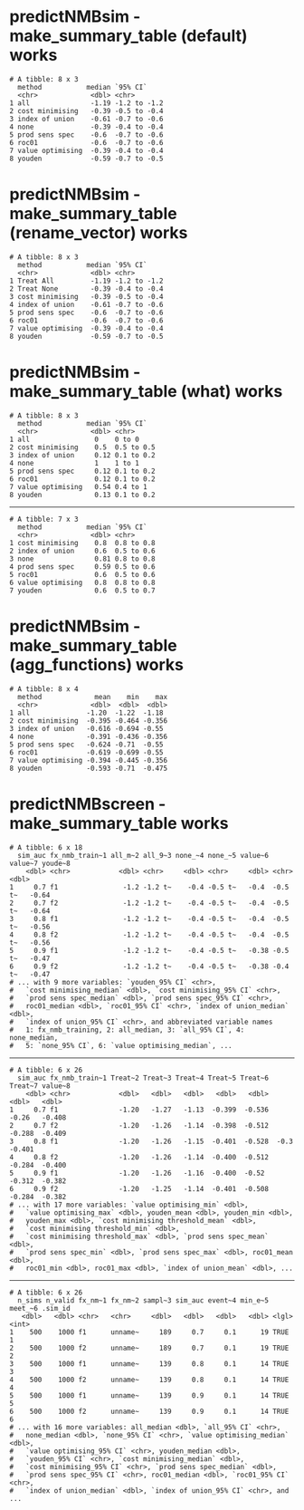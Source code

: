 # predictNMBsim - make_summary_table (default) works

    # A tibble: 8 x 3
      method           median `95% CI`    
      <chr>             <dbl> <chr>       
    1 all               -1.19 -1.2 to -1.2
    2 cost minimising   -0.39 -0.5 to -0.4
    3 index of union    -0.61 -0.7 to -0.6
    4 none              -0.39 -0.4 to -0.4
    5 prod sens spec    -0.6  -0.7 to -0.6
    6 roc01             -0.6  -0.7 to -0.6
    7 value optimising  -0.39 -0.4 to -0.4
    8 youden            -0.59 -0.7 to -0.5

# predictNMBsim - make_summary_table (rename_vector) works

    # A tibble: 8 x 3
      method           median `95% CI`    
      <chr>             <dbl> <chr>       
    1 Treat All         -1.19 -1.2 to -1.2
    2 Treat None        -0.39 -0.4 to -0.4
    3 cost minimising   -0.39 -0.5 to -0.4
    4 index of union    -0.61 -0.7 to -0.6
    5 prod sens spec    -0.6  -0.7 to -0.6
    6 roc01             -0.6  -0.7 to -0.6
    7 value optimising  -0.39 -0.4 to -0.4
    8 youden            -0.59 -0.7 to -0.5

# predictNMBsim - make_summary_table (what) works

    # A tibble: 8 x 3
      method           median `95% CI`  
      <chr>             <dbl> <chr>     
    1 all                0    0 to 0    
    2 cost minimising    0.5  0.5 to 0.5
    3 index of union     0.12 0.1 to 0.2
    4 none               1    1 to 1    
    5 prod sens spec     0.12 0.1 to 0.2
    6 roc01              0.12 0.1 to 0.2
    7 value optimising   0.54 0.4 to 1  
    8 youden             0.13 0.1 to 0.2

---

    # A tibble: 7 x 3
      method           median `95% CI`  
      <chr>             <dbl> <chr>     
    1 cost minimising    0.8  0.8 to 0.8
    2 index of union     0.6  0.5 to 0.6
    3 none               0.81 0.8 to 0.8
    4 prod sens spec     0.59 0.5 to 0.6
    5 roc01              0.6  0.5 to 0.6
    6 value optimising   0.8  0.8 to 0.8
    7 youden             0.6  0.5 to 0.7

# predictNMBsim - make_summary_table (agg_functions) works

    # A tibble: 8 x 4
      method             mean    min    max
      <chr>             <dbl>  <dbl>  <dbl>
    1 all              -1.20  -1.22  -1.18 
    2 cost minimising  -0.395 -0.464 -0.356
    3 index of union   -0.616 -0.694 -0.55 
    4 none             -0.391 -0.436 -0.356
    5 prod sens spec   -0.624 -0.71  -0.55 
    6 roc01            -0.619 -0.699 -0.55 
    7 value optimising -0.394 -0.445 -0.356
    8 youden           -0.593 -0.71  -0.475

# predictNMBscreen - make_summary_table works

    # A tibble: 6 x 18
      sim_auc fx_nmb_train~1 all_m~2 all_9~3 none_~4 none_~5 value~6 value~7 youde~8
        <dbl> <chr>            <dbl> <chr>     <dbl> <chr>     <dbl> <chr>     <dbl>
    1     0.7 f1                -1.2 -1.2 t~    -0.4 -0.5 t~   -0.4  -0.5 t~   -0.64
    2     0.7 f2                -1.2 -1.2 t~    -0.4 -0.5 t~   -0.4  -0.5 t~   -0.64
    3     0.8 f1                -1.2 -1.2 t~    -0.4 -0.5 t~   -0.4  -0.5 t~   -0.56
    4     0.8 f2                -1.2 -1.2 t~    -0.4 -0.5 t~   -0.4  -0.5 t~   -0.56
    5     0.9 f1                -1.2 -1.2 t~    -0.4 -0.5 t~   -0.38 -0.5 t~   -0.47
    6     0.9 f2                -1.2 -1.2 t~    -0.4 -0.5 t~   -0.38 -0.4 t~   -0.47
    # ... with 9 more variables: `youden_95% CI` <chr>,
    #   `cost minimising_median` <dbl>, `cost minimising_95% CI` <chr>,
    #   `prod sens spec_median` <dbl>, `prod sens spec_95% CI` <chr>,
    #   roc01_median <dbl>, `roc01_95% CI` <chr>, `index of union_median` <dbl>,
    #   `index of union_95% CI` <chr>, and abbreviated variable names
    #   1: fx_nmb_training, 2: all_median, 3: `all_95% CI`, 4: none_median,
    #   5: `none_95% CI`, 6: `value optimising_median`, ...

---

    # A tibble: 6 x 26
      sim_auc fx_nmb_train~1 Treat~2 Treat~3 Treat~4 Treat~5 Treat~6 Treat~7 value~8
        <dbl> <chr>            <dbl>   <dbl>   <dbl>   <dbl>   <dbl>   <dbl>   <dbl>
    1     0.7 f1               -1.20   -1.27   -1.13  -0.399  -0.536  -0.26   -0.408
    2     0.7 f2               -1.20   -1.26   -1.14  -0.398  -0.512  -0.288  -0.409
    3     0.8 f1               -1.20   -1.26   -1.15  -0.401  -0.528  -0.3    -0.401
    4     0.8 f2               -1.20   -1.26   -1.14  -0.400  -0.512  -0.284  -0.400
    5     0.9 f1               -1.20   -1.26   -1.16  -0.400  -0.52   -0.312  -0.382
    6     0.9 f2               -1.20   -1.25   -1.14  -0.401  -0.508  -0.284  -0.382
    # ... with 17 more variables: `value optimising_min` <dbl>,
    #   `value optimising_max` <dbl>, youden_mean <dbl>, youden_min <dbl>,
    #   youden_max <dbl>, `cost minimising threshold_mean` <dbl>,
    #   `cost minimising threshold_min` <dbl>,
    #   `cost minimising threshold_max` <dbl>, `prod sens spec_mean` <dbl>,
    #   `prod sens spec_min` <dbl>, `prod sens spec_max` <dbl>, roc01_mean <dbl>,
    #   roc01_min <dbl>, roc01_max <dbl>, `index of union_mean` <dbl>, ...

---

    # A tibble: 6 x 26
      n_sims n_valid fx_nm~1 fx_nm~2 sampl~3 sim_auc event~4 min_e~5 meet_~6 .sim_id
       <dbl>   <dbl> <chr>   <chr>     <dbl>   <dbl>   <dbl>   <dbl> <lgl>     <int>
    1    500    1000 f1      unname~     189     0.7     0.1      19 TRUE          1
    2    500    1000 f2      unname~     189     0.7     0.1      19 TRUE          2
    3    500    1000 f1      unname~     139     0.8     0.1      14 TRUE          3
    4    500    1000 f2      unname~     139     0.8     0.1      14 TRUE          4
    5    500    1000 f1      unname~     139     0.9     0.1      14 TRUE          5
    6    500    1000 f2      unname~     139     0.9     0.1      14 TRUE          6
    # ... with 16 more variables: all_median <dbl>, `all_95% CI` <chr>,
    #   none_median <dbl>, `none_95% CI` <chr>, `value optimising_median` <dbl>,
    #   `value optimising_95% CI` <chr>, youden_median <dbl>,
    #   `youden_95% CI` <chr>, `cost minimising_median` <dbl>,
    #   `cost minimising_95% CI` <chr>, `prod sens spec_median` <dbl>,
    #   `prod sens spec_95% CI` <chr>, roc01_median <dbl>, `roc01_95% CI` <chr>,
    #   `index of union_median` <dbl>, `index of union_95% CI` <chr>, and ...

